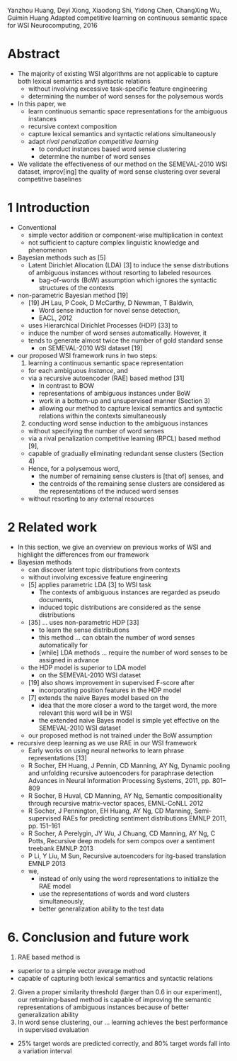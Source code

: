 Yanzhou Huang, Deyi Xiong, Xiaodong Shi, Yidong Chen, ChangXing Wu, Guimin Huang
Adapted competitive learning on continuous semantic space for WSI
Neurocomputing, 2016

# Abstract

* The majority of existing WSI algorithms are not applicable to capture
  both lexical semantics and syntactic relations
  * without involving excessive task-specific feature engineering
  * determining the number of word senses for the polysemous words
* In this paper, we
  * learn continuous semantic space representations for the ambiguous instances
  * recursive context composition
  * capture lexical semantics and syntactic relations simultaneously
  * adapt _rival penalization competitive learning_
    * to conduct instances based word sense clustering
    * determine the number of word senses
* We validate the effectiveness of our method
  on the SEMEVAL-2010 WSI dataset, improv[ing] the quality of word sense
  clustering over several competitive baselines

# 1 Introduction

* Conventional
  * simple vector addition or component-wise multiplication in context
  * not sufficient to capture complex linguistic knowledge and phenomenon
* Bayesian methods such as [5]
  * Latent Dirichlet Allocation (LDA) [3] to induce the sense distributions of
    ambiguous instances without resorting to labeled resources
    * bag-of-words (BoW) assumption which
      ignores the syntactic structures of the contexts
* non-parametric Bayesian method [19]
  * [19] JH Lau, P Cook, D McCarthy, D Newman, T Baldwin,
    * Word sense induction for novel sense detection,
    * EACL, 2012
  * uses Hierarchical Dirichlet Processes (HDP) [33] to
  * induce the number of word senses automatically. However, it
  * tends to generate almost twice the number of gold standard sense
    * on SEMEVAL-2010 WSI dataset [19]
* our proposed WSI framework runs in two steps:
  1. learning a continuous semantic space representation
    * for each ambiguous _instance_, and
    * via a recursive autoencoder (RAE) based method [31]
      * In contrast to BOW
      * representations of ambiguous instances under BoW
      * work in a bottom-up and unsupervised manner (Section 3)
      * allowing our method to capture lexical semantics and syntactic
        relations within the contexts simultaneously
  2. conducting word sense induction to the ambiguous instances
    * without specifying the number of word senses
    * via a rival penalization competitive learning (RPCL) based method [9],
    * capable of gradually eliminating redundant sense clusters (Section 4)
  * Hence, for a polysemous word,
    * the number of remaining sense clusters is [that of] senses, and
    * the centroids of the remaining sense clusters
      are considered as the representations of the induced word senses
  * without resorting to any external resources

# 2 Related work

* In this section, we give an overview on previous works of WSI and
  highlight the differences from our framework
* Bayesian methods
  * can discover latent topic distributions from contexts
  * without involving excessive feature engineering
  * [5] applies parametric LDA [3] to WSI task
    * The contexts of ambiguous instances are regarded as pseudo documents,
    * induced topic distributions are considered as the sense distributions
  * [35] ... uses non-parametric HDP [33]
    * to learn the sense distributions
    * this method ... can obtain the number of word senses automatically for
    * [while] LDA methods ...  require the number of word senses to be
      assigned in advance
  * the HDP model is superior to LDA model
    * on the SEMEVAL-2010 WSI dataset
  * [19] also shows improvement in supervised F-score after
    * incorporating position features in the HDP model
  * [7] extends the naive Bayes model based on the
    * idea that the more closer a word to the target word, the more
      relevant this word will be in WSI
    * the extended naive Bayes model is simple yet effective on the
      SEMEVAL-2010 WSI dataset
  * our proposed method is not trained under the BoW assumption
* recursive deep learning as we use RAE in our WSI framework
  * Early works on using neural networks to learn phrase representations [13]
  * R Socher, EH Huang, J Pennin, CD Manning, AY Ng,
    Dynamic pooling and unfolding recursive autoencoders
      for paraphrase detection
    Advances in Neural Information Processing Systems, 2011, pp. 801–809
  * R Socher, B Huval, CD Manning, AY Ng,
    Semantic compositionality through recursive matrix–vector spaces,
    EMNL-CoNLL 2012
  * R Socher, J Pennington, EH Huang, AY Ng, CD Manning,
    Semi-supervised RAEs for predicting sentiment distributions
    EMNLP 2011, pp. 151–161
  * R Socher, A Perelygin, JY Wu, J Chuang, CD Manning, AY Ng, C Potts,
    Recursive deep models for sem compos over a sentiment treebank
    EMNLP 2013
  * P Li, Y Liu, M Sun,
    Recursive autoencoders for itg-based translation
    EMNLP 2013
  * we,
    * instead of only using the word representations to initialize the RAE
      model
    * use the representations of words and word clusters simultaneously,
    * better generalization ability to the test data

# 6. Conclusion and future work

1. RAE based method is
  * superior to a simple vector average method
  * capable of capturing both lexical semantics and syntactic relations
2. Given a proper similarity threshold (larger than 0.6 in our experiment), our
   retraining-based method is capable of improving the semantic representations
   of ambiguous instances because of better generalization ability
3. In word sense clustering, our ...  learning achieves the
  best performance in supervised evaluation
  * 25% target words are predicted correctly, and
    80% target words fall into a variation interval
